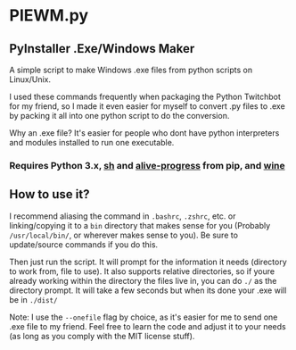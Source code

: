 # PIEWM.py

## PyInstaller .Exe/Windows Maker

A simple script to make Windows .exe files from python scripts on Linux/Unix.

I used these commands frequently when packaging the Python Twitchbot for my friend, so I made it even easier for myself to convert .py files to .exe by packing it all into one python script to do the conversion.

Why an .exe file? It's easier for people who dont have python interpreters and modules installed to run one executable.

### Requires Python 3.x, [sh](https://github.com/amoffat/sh) and [alive-progress](https://github.com/rsalmei/alive-progress) from pip, and [wine](https://wiki.winehq.org/Download)

## How to use it?

I recommend aliasing the command in `.bashrc`, `.zshrc`, etc. or linking/copying it to a `bin` directory that makes sense for you (Probably `/usr/local/bin/`, or wherever makes sense to you). Be sure to update/source commands if you do this.

Then just run the script. It will prompt for the information it needs (directory to work from, file to use).
It also supports relative directories, so if youre already working within the directory the files live in, you can do `./` as the directory prompt.
It will take a few seconds but when its done your .exe will be in `./dist/`

Note: I use the `--onefile` flag by choice, as it's easier for me to send one .exe file to my friend.
Feel free to learn the code and adjust it to your needs (as long as you comply with the MIT license stuff).
